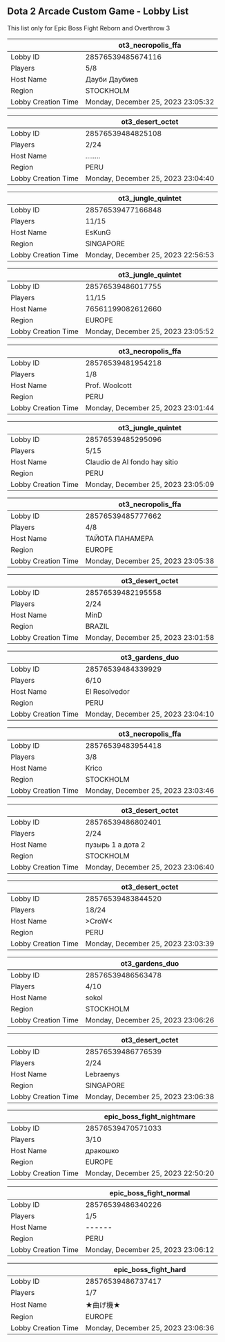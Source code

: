 ## Dota 2 Arcade Custom Game - Lobby List

This list only for Epic Boss Fight Reborn and Overthrow 3

|  | ot3_necropolis_ffa |
| ------ | ------ |
| Lobby ID | 28576539485674116 |
| Players | 5/8 |
| Host Name | Дауби Даубиев |
| Region | STOCKHOLM |
| Lobby Creation Time | Monday, December 25, 2023 23:05:32 |


|  | ot3_desert_octet |
| ------ | ------ |
| Lobby ID | 28576539484825108 |
| Players | 2/24 |
| Host Name | ........ |
| Region | PERU |
| Lobby Creation Time | Monday, December 25, 2023 23:04:40 |


|  | ot3_jungle_quintet |
| ------ | ------ |
| Lobby ID | 28576539477166848 |
| Players | 11/15 |
| Host Name | EsKunG |
| Region | SINGAPORE |
| Lobby Creation Time | Monday, December 25, 2023 22:56:53 |


|  | ot3_jungle_quintet |
| ------ | ------ |
| Lobby ID | 28576539486017755 |
| Players | 11/15 |
| Host Name | 76561199082612660 |
| Region | EUROPE |
| Lobby Creation Time | Monday, December 25, 2023 23:05:52 |


|  | ot3_necropolis_ffa |
| ------ | ------ |
| Lobby ID | 28576539481954218 |
| Players | 1/8 |
| Host Name | Prof. Woolcott |
| Region | PERU |
| Lobby Creation Time | Monday, December 25, 2023 23:01:44 |


|  | ot3_jungle_quintet |
| ------ | ------ |
| Lobby ID | 28576539485295096 |
| Players | 5/15 |
| Host Name | Claudio de Al fondo hay sitio |
| Region | PERU |
| Lobby Creation Time | Monday, December 25, 2023 23:05:09 |


|  | ot3_necropolis_ffa |
| ------ | ------ |
| Lobby ID | 28576539485777662 |
| Players | 4/8 |
| Host Name | ТАЙОТА ПАНАМЕРА |
| Region | EUROPE |
| Lobby Creation Time | Monday, December 25, 2023 23:05:38 |


|  | ot3_desert_octet |
| ------ | ------ |
| Lobby ID | 28576539482195558 |
| Players | 2/24 |
| Host Name | MinD |
| Region | BRAZIL |
| Lobby Creation Time | Monday, December 25, 2023 23:01:58 |


|  | ot3_gardens_duo |
| ------ | ------ |
| Lobby ID | 28576539484339929 |
| Players | 6/10 |
| Host Name | El Resolvedor |
| Region | PERU |
| Lobby Creation Time | Monday, December 25, 2023 23:04:10 |


|  | ot3_necropolis_ffa |
| ------ | ------ |
| Lobby ID | 28576539483954418 |
| Players | 3/8 |
| Host Name | Krico |
| Region | STOCKHOLM |
| Lobby Creation Time | Monday, December 25, 2023 23:03:46 |


|  | ot3_desert_octet |
| ------ | ------ |
| Lobby ID | 28576539486802401 |
| Players | 2/24 |
| Host Name | пузырь 1 а дота 2 |
| Region | STOCKHOLM |
| Lobby Creation Time | Monday, December 25, 2023 23:06:40 |


|  | ot3_desert_octet |
| ------ | ------ |
| Lobby ID | 28576539483844520 |
| Players | 18/24 |
| Host Name | >CroW< |
| Region | PERU |
| Lobby Creation Time | Monday, December 25, 2023 23:03:39 |


|  | ot3_gardens_duo |
| ------ | ------ |
| Lobby ID | 28576539486563478 |
| Players | 4/10 |
| Host Name | sokol |
| Region | STOCKHOLM |
| Lobby Creation Time | Monday, December 25, 2023 23:06:26 |


|  | ot3_desert_octet |
| ------ | ------ |
| Lobby ID | 28576539486776539 |
| Players | 2/24 |
| Host Name | Lebraenys |
| Region | SINGAPORE |
| Lobby Creation Time | Monday, December 25, 2023 23:06:38 |


|  | epic_boss_fight_nightmare |
| ------ | ------ |
| Lobby ID | 28576539470571033 |
| Players | 3/10 |
| Host Name | дракошко |
| Region | EUROPE |
| Lobby Creation Time | Monday, December 25, 2023 22:50:20 |


|  | epic_boss_fight_normal |
| ------ | ------ |
| Lobby ID | 28576539486340226 |
| Players | 1/5 |
| Host Name | ------ |
| Region | PERU |
| Lobby Creation Time | Monday, December 25, 2023 23:06:12 |


|  | epic_boss_fight_hard |
| ------ | ------ |
| Lobby ID | 28576539486737417 |
| Players | 1/7 |
| Host Name | ★曲げ機★ |
| Region | EUROPE |
| Lobby Creation Time | Monday, December 25, 2023 23:06:36 |


